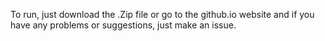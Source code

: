 To run, just download the .Zip file or go to the github.io website and if you have any problems or suggestions, just make an issue.
